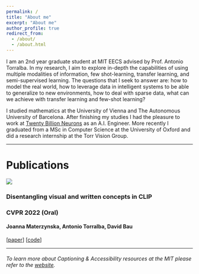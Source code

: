 ```yaml
---
permalink: /
title: "About me"
excerpt: "About me"
author_profile: true
redirect_from: 
  - /about/
  - /about.html
---
```


I am an 2nd year graduate student at MIT EECS advised by Prof. Antonio Torralba.  In my research, I aim to explore in-depth the capabilities of using multiple modalities of information, few shot-learning, transfer learning, and semi-supervised learning. The questions that I seek to answer are: how to model the real world, how to leverage data in intelligent systems to be able to generalize to new environments, how to deal with sparse data, what can we achieve with transfer learning and few-shot learning? 

I studied mathematics at the University of Vienna and The Autonomous University of Barcelona. After finishing my studies I had the pleasure to work at [Twenty Billion Neurons](https://20bn.com/) as an A.I. Engineer. More recently I graduated from a MSc in Computer Science at the University of Oxford and did a research internship at the Torr Vision Group.

------------------
# Publications




<article>
    <a class="pub_image"><img src="images/disentangling.jpg"></a>
    <div class="pub_text">
        <h3>Disentangling visual and written concepts in CLIP</h3>
        <h3>CVPR 2022 (Oral)</h3>
        <h4 class="authors">
            <b>Joanna Materzynska</b>, Antonio Torralba, David Bau
        </h4>
        [<a href="https://arxiv.org/abs/2206.07835">paper</a>]
        [<a href="https://github.com/joaanna/disentangling_spelling_in_clip">code</a>]
    </div>
</article>

------------------
###### To learn more about Captioning & Accessibility resources at the MIT please refer to the [website](https://accessibility.mit.edu/).
